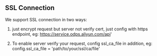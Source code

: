 ## SSL Connection

We support SSL connection in two ways:

1. just encrypt request but server not verify cert, just config with https endpoint, eg: https://service.odps.aliyun.com/api'

2. To enable server verify your request, config ssl_ca_file in addition, eg: config.ssl_ca_file = 'path/to/your/ssl/ca/file'

